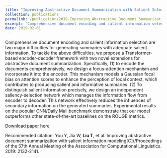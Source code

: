 ```yaml
---
title: "Improving Abstractive Document Summarization with Salient Information Modeling"
collection: publications
permalink: /publication/2019-Improving Abstractive Document Summarization with Salient Information Modeling
excerpt: 'Comprehensive document encoding and salient information selection are two major difficulties for generating summaries with adequate salient information...'
date: 2019-02-01
---
```

Comprehensive document encoding and salient information selection are two major difficulties for generating summaries with adequate salient information. To tackle the above difficulties, we propose a Transformer-based encoder-decoder framework with two novel extensions for abstractive document summarization. Specifically, (1) to encode the documents comprehensively, we design a focus-attention mechanism and incorporate it into the encoder. This mechanism models a Gaussian focal bias on attention scores to enhance the perception of local context, which contributes to producing salient and informative summaries. (2) To distinguish salient information precisely, we design an independent saliency-selection network which manages the information flow from encoder to decoder. This network effectively reduces the influences of secondary information on the generated summaries. Experimental results on the popular CNN/Daily Mail benchmark demonstrate that our model outperforms other state-of-the-art baselines on the ROUGE metrics.

[Download paper here](https://aclanthology.org/P19-1205.pdf)

Recommended citation: You Y, Jia W, **Liu T**, et al. Improving abstractive document summarization with salient information modeling[C]//Proceedings of the 57th Annual Meeting of the Association for Computational Linguistics. 2019: 2132-2141.